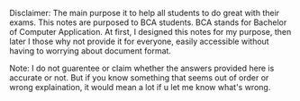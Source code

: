 Disclaimer: The main purpose it to help all students to do great with their exams. This notes are purposed to BCA students. BCA stands for Bachelor of Computer Application. At first, I designed this notes for my purpose, then later I those why not provide it for everyone, easily accessible without having to worrying about document format. 

Note: I do not guarentee or claim whether the answers provided here is accurate or not. But if you know something that seems out of order or wrong explaination, it would mean a lot if u let me know what's wrong.